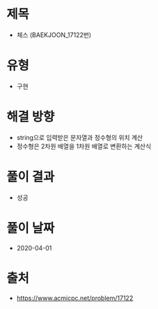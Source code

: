 # 제목
* 체스 (BAEKJOON_17122번)

# 유형
* 구현

# 해결 방향
* string으로 입력받은 문자열과 정수형의 위치 계산
* 정수형은 2차원 배열을 1차원 배열로 변환하는 계산식

# 풀이 결과
* 성공

# 풀이 날짜
* 2020-04-01

# 출처
* https://www.acmicpc.net/problem/17122